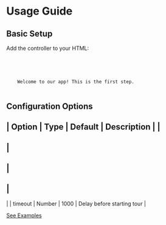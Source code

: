 # Usage Guide

## Basic Setup

Add the controller to your HTML:

```html

  
  
  
    Welcome to our app! This is the first step.
  

```

## Configuration Options

|
Option
|
Type
|
Default
|
Description
|
|
--------
|
------
|
---------
|
-------------
|
|
timeout
|
Number
|
1000
|
Delay before starting tour
|

[See Examples](./examples.md)